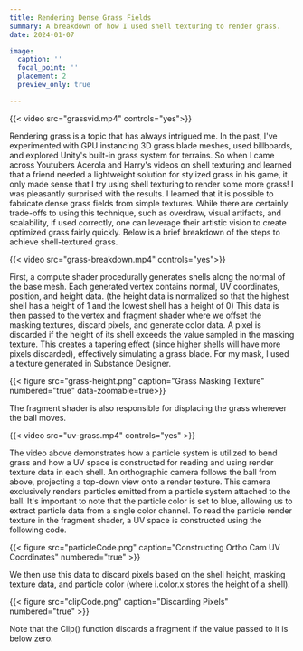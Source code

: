 ```yaml
---
title: Rendering Dense Grass Fields
summary: A breakdown of how I used shell texturing to render grass.
date: 2024-01-07

image:
  caption: ''
  focal_point: ''
  placement: 2
  preview_only: true

---
```

<script src="js/medium-zoom.js"></script>

<script>
  document.addEventListener('DOMContentLoaded', function () {
    mediumZoom(document.querySelectorAll('[data-zoomable]'));
  });
</script>

{{< video src="grassvid.mp4" controls="yes">}}

Rendering grass is a topic that has always intrigued me. In the past, I've experimented with GPU instancing 3D grass blade meshes, used billboards, and explored Unity's built-in grass system for terrains. So when I came across Youtubers Acerola and Harry's videos on shell texturing and learned that a friend needed a lightweight solution for stylized grass in his game, it only made sense that I try using shell texturing to render some more grass! I was pleasantly surprised with the results. I learned that it is possible to fabricate dense grass fields from simple textures. While there are certainly trade-offs to using this technique, such as overdraw, visual artifacts, and scalability, if used correctly, one can leverage their artistic vision to create optimized grass fairly quickly. Below is a brief breakdown of the steps to achieve shell-textured grass.

{{< video src="grass-breakdown.mp4" controls="yes">}}

First, a compute shader procedurally generates shells along the normal of the base mesh. Each generated vertex contains normal, UV coordinates, position, and height data. (the height data is normalized so that the highest shell has a height of 1 and the lowest shell has a height of 0) This data is then passed to the vertex and fragment shader where we offset the masking textures, discard pixels, and generate color data. A pixel is discarded if the height of its shell exceeds the value sampled in the masking texture. This creates a tapering effect (since higher shells will have more pixels discarded), effectively simulating a grass blade. For my mask, I used a texture generated in Substance Designer.

{{< figure src="grass-height.png" caption="Grass Masking Texture" numbered="true" data-zoomable=true>}}

The fragment shader is also responsible for displacing the grass wherever the ball moves.

{{< video src="uv-grass.mp4" controls="yes" >}}

The video above demonstrates how a particle system is utilized to bend grass and how a UV space is constructed for reading and using render texture data in each shell. An orthographic camera follows the ball from above, projecting a top-down view onto a render texture. This camera exclusively renders particles emitted from a particle system attached to the ball. It's important to note that the particle color is set to blue, allowing us to extract particle data from a single color channel. To read the particle render texture in the fragment shader, a UV space is constructed using the following code.

{{< figure src="particleCode.png" caption="Constructing Ortho Cam UV Coordinates" numbered="true" >}}

We then use this data to discard pixels based on the shell height, masking texture data, and particle color (where i.color.x stores the height of a shell).

{{< figure src="clipCode.png" caption="Discarding Pixels" numbered="true" >}}

Note that the Clip() function discards a fragment if the value passed to it is below zero.


